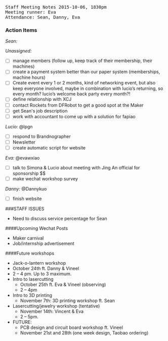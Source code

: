 <pre>
Staff Meeting Notes 2015-10-06, 1830pm
Meeting runner: Eva
Attendance: Sean, Danny, Eva
</pre>

### Action Items

*Sean:*

*Unassigned:*
- [ ] manage members (follow up, keep track of their membership, their machines)
- [ ] create a payment system better than our paper system (memberships, machine hours)
- [ ] Create event every 1 or 2 months, kind of networking event, but also keep everyone involved, maybe in combination with lucio’s returning, so every month? lucio’s welcome back party every month?!
- [ ] define relationship with XCJ
- [ ] contact Rockets from DFRobot to get a good spot at the Maker 
- [ ] get Sean's job description
- [ ] work with accountant to come up with a solution for fapiao

*Lucio:* @lpgn
- [ ] respond to Brandnographer
- [ ] Newsletter
- [ ] create automatic script for website

*Eva:* @evawxiao
- [ ] talk to Simona & Lucio about meeting with Jing An official for sponsorship $$
- [ ] make wechat workshop survey

*Danny:* @Dannykuo
- [ ] finish website

###STAFF ISSUES

* Need to discuss service percentage for Sean

####Upcoming Wechat Posts
* Maker carnival
* Job/internship advertisement

####Future workshops
*  Jack-o-lantern workshop
  * October 24th ft. Danny & Vineel
  * 2 – 4 pm. Up to 3 maximum. 
* Intro to lasercutting
  * October 25th ft. Eva & Vineel (observing)
  * 2 – 4pm
* Intro to 3D printing
  * November 7th: 3D printing workshop ft. Sean
* Lasercutting/jewelry workshop (tentative)
  * November 14th: Vincent & Eva
  * 2 – 5pm.
* FUTURE:
  * PCB design and circuit board workshop ft. Vineel
  * November 21st and 28th (one week design, Taobao ordering)
